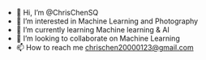 - 👋 Hi, I’m @ChrisChenSQ
- 👀 I’m interested in Machine Learning and Photography
- 🌱 I’m currently learning Machine learning & AI
- 💞️ I’m looking to collaborate on Machine Learning 
- 📫 How to reach me chrischen20000123@gmail.com

<!---
ChrisChenSQ/ChrisChenSQ is a ✨ special ✨ repository because its `README.md` (this file) appears on your GitHub profile.
You can click the Preview link to take a look at your changes. 
--->
